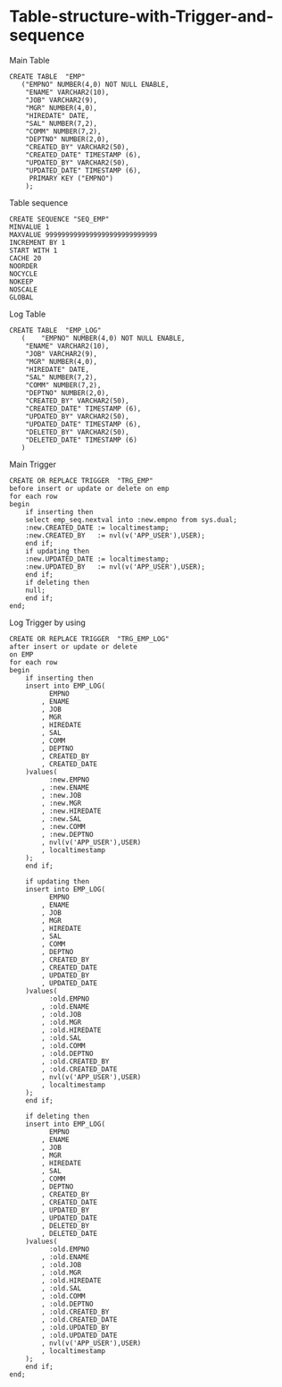 # Table-structure-with-Trigger-and-sequence

Main Table 

	CREATE TABLE  "EMP" 
	   ("EMPNO" NUMBER(4,0) NOT NULL ENABLE, 
		"ENAME" VARCHAR2(10), 
		"JOB" VARCHAR2(9), 
		"MGR" NUMBER(4,0), 
		"HIREDATE" DATE, 
		"SAL" NUMBER(7,2), 
		"COMM" NUMBER(7,2), 
		"DEPTNO" NUMBER(2,0), 
		"CREATED_BY" VARCHAR2(50), 
		"CREATED_DATE" TIMESTAMP (6), 
		"UPDATED_BY" VARCHAR2(50), 
		"UPDATED_DATE" TIMESTAMP (6), 
		 PRIMARY KEY ("EMPNO")
	    );

Table sequence

	CREATE SEQUENCE "SEQ_EMP"  
	MINVALUE 1 
	MAXVALUE 9999999999999999999999999999 
	INCREMENT BY 1 
	START WITH 1 
	CACHE 20 
	NOORDER  
	NOCYCLE  
	NOKEEP  
	NOSCALE  
	GLOBAL

Log Table

	CREATE TABLE  "EMP_LOG" 
	   (	"EMPNO" NUMBER(4,0) NOT NULL ENABLE, 
		"ENAME" VARCHAR2(10), 
		"JOB" VARCHAR2(9), 
		"MGR" NUMBER(4,0), 
		"HIREDATE" DATE, 
		"SAL" NUMBER(7,2), 
		"COMM" NUMBER(7,2), 
		"DEPTNO" NUMBER(2,0), 
		"CREATED_BY" VARCHAR2(50), 
		"CREATED_DATE" TIMESTAMP (6), 
		"UPDATED_BY" VARCHAR2(50), 
		"UPDATED_DATE" TIMESTAMP (6), 
		"DELETED_BY" VARCHAR2(50), 
		"DELETED_DATE" TIMESTAMP (6)
	   )

Main Trigger

	CREATE OR REPLACE TRIGGER  "TRG_EMP" 
	before insert or update or delete on emp
	for each row
	begin
	    if inserting then
		select emp_seq.nextval into :new.empno from sys.dual;
		:new.CREATED_DATE := localtimestamp;
		:new.CREATED_BY   := nvl(v('APP_USER'),USER);
	    end if;
	    if updating then
		:new.UPDATED_DATE := localtimestamp;
		:new.UPDATED_BY   := nvl(v('APP_USER'),USER);
	    end if;
	    if deleting then
		null;
	    end if;
	end;


Log Trigger by using 

	CREATE OR REPLACE TRIGGER  "TRG_EMP_LOG" 
	after insert or update or delete
	on EMP
	for each row 
	begin
	    if inserting then
		insert into EMP_LOG(
		      EMPNO
		    , ENAME
		    , JOB
		    , MGR
		    , HIREDATE
		    , SAL
		    , COMM
		    , DEPTNO
		    , CREATED_BY
		    , CREATED_DATE
		)values(
		      :new.EMPNO
		    , :new.ENAME
		    , :new.JOB
		    , :new.MGR
		    , :new.HIREDATE
		    , :new.SAL
		    , :new.COMM
		    , :new.DEPTNO
		    , nvl(v('APP_USER'),USER)
		    , localtimestamp
		);
	    end if;

	    if updating then
		insert into EMP_LOG(
		      EMPNO
		    , ENAME
		    , JOB
		    , MGR
		    , HIREDATE
		    , SAL
		    , COMM
		    , DEPTNO
		    , CREATED_BY
		    , CREATED_DATE
		    , UPDATED_BY
		    , UPDATED_DATE
		)values(
		      :old.EMPNO
		    , :old.ENAME
		    , :old.JOB
		    , :old.MGR
		    , :old.HIREDATE
		    , :old.SAL
		    , :old.COMM
		    , :old.DEPTNO
		    , :old.CREATED_BY
		    , :old.CREATED_DATE
		    , nvl(v('APP_USER'),USER)
		    , localtimestamp
		);
	    end if;

	    if deleting then
		insert into EMP_LOG(
		      EMPNO
		    , ENAME
		    , JOB
		    , MGR
		    , HIREDATE
		    , SAL
		    , COMM
		    , DEPTNO
		    , CREATED_BY
		    , CREATED_DATE
		    , UPDATED_BY
		    , UPDATED_DATE
		    , DELETED_BY
		    , DELETED_DATE
		)values(
		      :old.EMPNO
		    , :old.ENAME
		    , :old.JOB
		    , :old.MGR
		    , :old.HIREDATE
		    , :old.SAL
		    , :old.COMM
		    , :old.DEPTNO
		    , :old.CREATED_BY
		    , :old.CREATED_DATE
		    , :old.UPDATED_BY
		    , :old.UPDATED_DATE
		    , nvl(v('APP_USER'),USER)
		    , localtimestamp
		);
	    end if;
	end;
